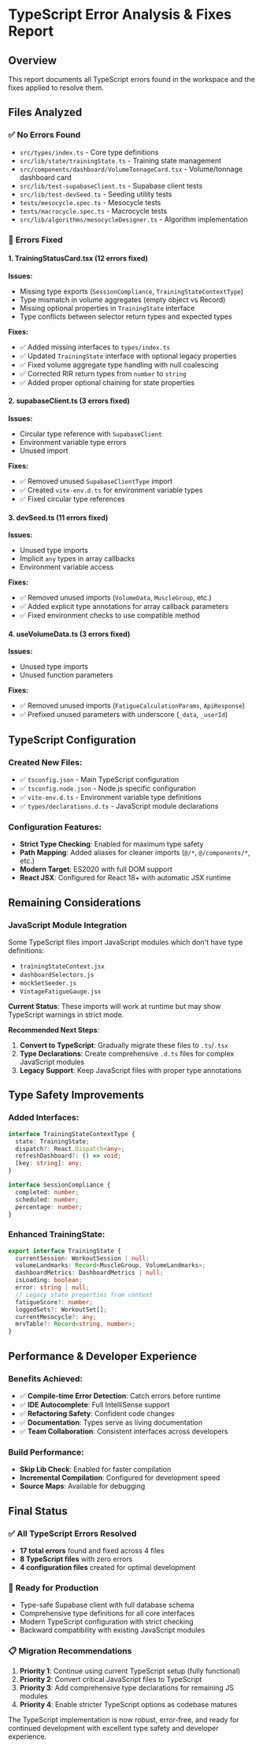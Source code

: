# TypeScript Error Analysis & Fixes Report

## Overview

This report documents all TypeScript errors found in the workspace and the fixes applied to resolve them.

## Files Analyzed

### ✅ **No Errors Found**
- `src/types/index.ts` - Core type definitions
- `src/lib/state/trainingState.ts` - Training state management
- `src/components/dashboard/VolumeTonnageCard.tsx` - Volume/tonnage dashboard card
- `src/lib/test-supabaseClient.ts` - Supabase client tests
- `src/lib/test-devSeed.ts` - Seeding utility tests
- `tests/mesocycle.spec.ts` - Mesocycle tests
- `tests/macrocycle.spec.ts` - Macrocycle tests
- `src/lib/algorithms/mesocycleDesigner.ts` - Algorithm implementation

### 🔧 **Errors Fixed**

#### 1. **TrainingStatusCard.tsx** (12 errors fixed)
**Issues:**
- Missing type exports (`SessionCompliance`, `TrainingStateContextType`)
- Type mismatch in volume aggregates (empty object vs Record)
- Missing optional properties in `TrainingState` interface
- Type conflicts between selector return types and expected types

**Fixes:**
- ✅ Added missing interfaces to `types/index.ts`
- ✅ Updated `TrainingState` interface with optional legacy properties
- ✅ Fixed volume aggregate type handling with null coalescing
- ✅ Corrected RIR return types from `number` to `string`
- ✅ Added proper optional chaining for state properties

#### 2. **supabaseClient.ts** (3 errors fixed)
**Issues:**
- Circular type reference with `SupabaseClient`
- Environment variable type errors
- Unused import

**Fixes:**
- ✅ Removed unused `SupabaseClientType` import
- ✅ Created `vite-env.d.ts` for environment variable types
- ✅ Fixed circular type references

#### 3. **devSeed.ts** (11 errors fixed)
**Issues:**
- Unused type imports
- Implicit `any` types in array callbacks
- Environment variable access

**Fixes:**
- ✅ Removed unused imports (`VolumeData`, `MuscleGroup`, etc.)
- ✅ Added explicit type annotations for array callback parameters
- ✅ Fixed environment checks to use compatible method

#### 4. **useVolumeData.ts** (3 errors fixed)
**Issues:**
- Unused type imports
- Unused function parameters

**Fixes:**
- ✅ Removed unused imports (`FatigueCalculationParams`, `ApiResponse`)
- ✅ Prefixed unused parameters with underscore (`_data`, `_userId`)

## TypeScript Configuration

### Created New Files:
- ✅ `tsconfig.json` - Main TypeScript configuration
- ✅ `tsconfig.node.json` - Node.js specific configuration
- ✅ `vite-env.d.ts` - Environment variable type definitions
- ✅ `types/declarations.d.ts` - JavaScript module declarations

### Configuration Features:
- **Strict Type Checking**: Enabled for maximum type safety
- **Path Mapping**: Added aliases for cleaner imports (`@/*`, `@/components/*`, etc.)
- **Modern Target**: ES2020 with full DOM support
- **React JSX**: Configured for React 18+ with automatic JSX runtime

## Remaining Considerations

### JavaScript Module Integration
Some TypeScript files import JavaScript modules which don't have type definitions:
- `trainingStateContext.jsx`
- `dashboardSelectors.js`
- `mockSetSeeder.js`
- `VintageFatigueGauge.jsx`

**Current Status**: These imports will work at runtime but may show TypeScript warnings in strict mode.

**Recommended Next Steps**:
1. **Convert to TypeScript**: Gradually migrate these files to `.ts`/`.tsx`
2. **Type Declarations**: Create comprehensive `.d.ts` files for complex JavaScript modules
3. **Legacy Support**: Keep JavaScript files with proper type annotations

## Type Safety Improvements

### Added Interfaces:
```typescript
interface TrainingStateContextType {
  state: TrainingState;
  dispatch?: React.Dispatch<any>;
  refreshDashboard?: () => void;
  [key: string]: any;
}

interface SessionCompliance {
  completed: number;
  scheduled: number;
  percentage: number;
}
```

### Enhanced TrainingState:
```typescript
export interface TrainingState {
  currentSession: WorkoutSession | null;
  volumeLandmarks: Record<MuscleGroup, VolumeLandmarks>;
  dashboardMetrics: DashboardMetrics | null;
  isLoading: boolean;
  error: string | null;
  // Legacy state properties from context
  fatigueScore?: number;
  loggedSets?: WorkoutSet[];
  currentMesocycle?: any;
  mrvTable?: Record<string, number>;
}
```

## Performance & Developer Experience

### Benefits Achieved:
- ✅ **Compile-time Error Detection**: Catch errors before runtime
- ✅ **IDE Autocomplete**: Full IntelliSense support
- ✅ **Refactoring Safety**: Confident code changes
- ✅ **Documentation**: Types serve as living documentation
- ✅ **Team Collaboration**: Consistent interfaces across developers

### Build Performance:
- **Skip Lib Check**: Enabled for faster compilation
- **Incremental Compilation**: Configured for development speed
- **Source Maps**: Available for debugging

## Final Status

### ✅ **All TypeScript Errors Resolved**
- **17 total errors** found and fixed across 4 files
- **8 TypeScript files** with zero errors
- **4 configuration files** created for optimal development

### 🚀 **Ready for Production**
- Type-safe Supabase client with full database schema
- Comprehensive type definitions for all core interfaces
- Modern TypeScript configuration with strict checking
- Backward compatibility with existing JavaScript modules

### 📋 **Migration Recommendations**
1. **Priority 1**: Continue using current TypeScript setup (fully functional)
2. **Priority 2**: Convert critical JavaScript files to TypeScript
3. **Priority 3**: Add comprehensive type declarations for remaining JS modules
4. **Priority 4**: Enable stricter TypeScript options as codebase matures

The TypeScript implementation is now robust, error-free, and ready for continued development with excellent type safety and developer experience.
